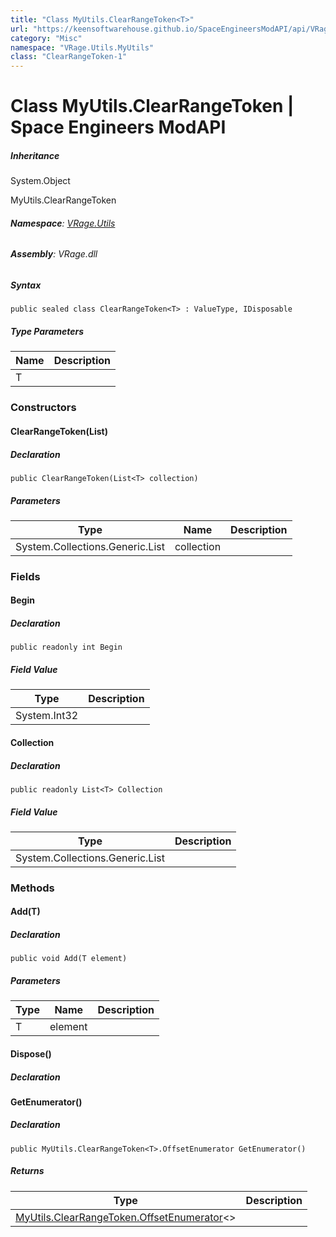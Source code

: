 ```yaml
---
title: "Class MyUtils.ClearRangeToken<T>"
url: "https://keensoftwarehouse.github.io/SpaceEngineersModAPI/api/VRage.Utils.MyUtils.ClearRangeToken-1.html"
category: "Misc"
namespace: "VRage.Utils.MyUtils"
class: "ClearRangeToken-1"
---
```


# Class MyUtils.ClearRangeToken<T> | Space Engineers ModAPI

##### Inheritance

System.Object

MyUtils.ClearRangeToken<T>

###### **Namespace**: [VRage.Utils](https://keensoftwarehouse.github.io/SpaceEngineersModAPI/api/VRage.Utils.html)

###### **Assembly**: VRage.dll

##### Syntax

```
public sealed class ClearRangeToken<T> : ValueType, IDisposable
```

##### Type Parameters

| Name | Description |
| --- | --- |
| T   |     |

### Constructors

#### ClearRangeToken(List<T>)

##### Declaration

```
public ClearRangeToken(List<T> collection)
```

##### Parameters

| Type | Name | Description |
| --- | --- | --- |
| System.Collections.Generic.List<T> | collection |     |

### Fields

#### Begin

##### Declaration

```
public readonly int Begin
```

##### Field Value

| Type | Description |
| --- | --- |
| System.Int32 |     |

#### Collection

##### Declaration

```
public readonly List<T> Collection
```

##### Field Value

| Type | Description |
| --- | --- |
| System.Collections.Generic.List<T> |     |

### Methods

#### Add(T)

##### Declaration

```
public void Add(T element)
```

##### Parameters

| Type | Name | Description |
| --- | --- | --- |
| T   | element |     |

#### Dispose()

##### Declaration

#### GetEnumerator()

##### Declaration

```
public MyUtils.ClearRangeToken<T>.OffsetEnumerator GetEnumerator()
```

##### Returns

| Type | Description |
| --- | --- |
| [MyUtils.ClearRangeToken.OffsetEnumerator](https://keensoftwarehouse.github.io/SpaceEngineersModAPI/api/VRage.Utils.MyUtils.ClearRangeToken-1.OffsetEnumerator.html)<> |     |